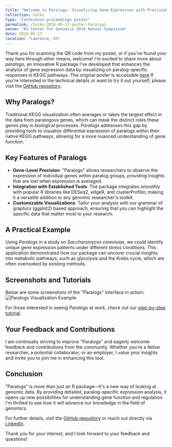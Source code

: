 ```yaml
---
title: "Welcome to Paralogs: Visualizing Gene Expression with Precision"
collection: talks
type: "Conference proceedings poster"
permalink: /talks/2024-05-17-poster-Paralogs
venue: "KU Center for Genomics 2014 Annual Symposium"
date: 2024-05-17
location: "Lawrence, KS"
---
```


Thank you for scanning the QR code from my poster, or if you've found your way here through other means, welcome! I'm excited to share more about *paralogs*, an innovative R package I've developed that enhances the analysis of gene expression data by visualizing on paralog-specific responses in KEGG pathways. The original poster is accessible [here](clstacy.github.io) If you're interested in the technical details or want to try it out yourself, please visit the [GitHub repository](https://github.com/clstacy/Paralogs).

## Why Paralogs?

Traditional KEGG visualization often averages or takes the largest effect in the data from paralogous genes, which can mask the distinct roles these genes play in biological processes. *Paralogs* addresses this gap by providing tools to visualize differential expression of paralogs within their native KEGG pathways, allowing for a more nuanced understanding of gene function.

## Key Features of Paralogs

- **Gene-Level Precision**: "Paralogs" allows researchers to observe the expression of individual genes within paralog groups, providing insights that are lost when expression is averaged.
- **Integration with Established Tools**: The package integrates smoothly with popular R libraries like DESeq2, edgeR, and clusterProfiler, making it a versatile addition to any genomic researcher's toolkit.
- **Customizable Visualizations**: Tailor your analysis with our grammar of graphics (ggplot2) based approach, ensuring that you can highlight the specific data that matter most to your research.

## A Practical Example

Using *Paralogs* in a study on *Saccharomyces cerevisiae*, we could identify unique gene expression patterns under different stress conditions. This application demonstrated how our package can uncover crucial insights into metabolic pathways, such as glycolysis and the Krebs cycle, which are often overlooked by existing methods.

## Screenshots and Tutorials

Below are some screenshots of the "Paralogs" interface in action:
![Paralogs Visualization Example](https://example.com/screenshot1.png)

For those interested in seeing *Paralogs* at work, check out our [step-by-step tutorial](https://example.com/tutorial).

## Your Feedback and Contributions

I am continually striving to improve "Paralogs" and eagerly welcome feedback and contributions from the community. Whether you're a fellow researcher, a potential collaborator, or an employer, I value your insights and invite you to join me in enhancing this tool.

## Conclusion

"Paralogs" is more than just an R package—it's a new way of looking at genomic data. By providing detailed, paralog-specific expression analysis, it opens up new possibilities for understanding gene function and regulation. I'm thrilled to see how it will advance our knowledge in the field of genomics.

For further details, visit the [GitHub repository](https://github.com/clstacy/Paralogs) or reach out directly via [LinkedIn](https://linkedin.com/in/UPDATEME).

Thank you for your interest, and I look forward to your feedback and questions!
